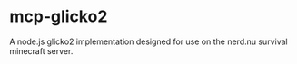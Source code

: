 mcp-glicko2
===========

A node.js glicko2 implementation designed for use on the nerd.nu survival minecraft server.